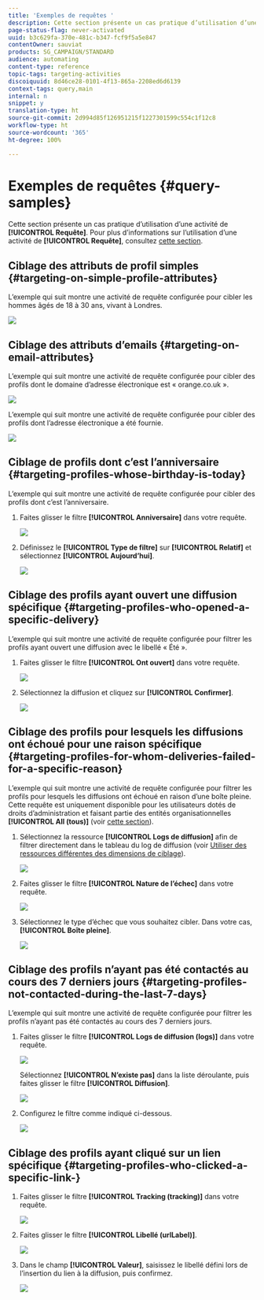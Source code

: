 ```yaml
---
title: 'Exemples de requêtes '
description: Cette section présente un cas pratique d’utilisation d’une activité de Requête.
page-status-flag: never-activated
uuid: b3c629fa-370e-481c-b347-fcf9f5a5e847
contentOwner: sauviat
products: SG_CAMPAIGN/STANDARD
audience: automating
content-type: reference
topic-tags: targeting-activities
discoiquuid: 8d46ce28-0101-4f13-865a-2208ed6d6139
context-tags: query,main
internal: n
snippet: y
translation-type: ht
source-git-commit: 2d994d85f126951215f1227301599c554c1f12c8
workflow-type: ht
source-wordcount: '365'
ht-degree: 100%

---
```



# Exemples de requêtes   {#query-samples}

Cette section présente un cas pratique d’utilisation d’une activité de **[!UICONTROL Requête]**. Pour plus d’informations sur l’utilisation d’une activité de **[!UICONTROL Requête]**, consultez [cette section](../../automating/using/query.md).

## Ciblage des attributs de profil simples {#targeting-on-simple-profile-attributes}

L’exemple qui suit montre une activité de requête configurée pour cibler les hommes âgés de 18 à 30 ans, vivant à Londres.

![](assets/query_sample_1.png)

## Ciblage des attributs d’emails   {#targeting-on-email-attributes}

L’exemple qui suit montre une activité de requête configurée pour cibler des profils dont le domaine d’adresse électronique est « orange.co.uk ».

![](assets/query_sample_emaildomain.png)

L’exemple qui suit montre une activité de requête configurée pour cibler des profils dont l’adresse électronique a été fournie.

![](assets/query_sample_emailnotempty.png)

## Ciblage de profils dont c’est l’anniversaire   {#targeting-profiles-whose-birthday-is-today}

L’exemple qui suit montre une activité de requête configurée pour cibler des profils dont c’est l’anniversaire.

1. Faites glisser le filtre **[!UICONTROL Anniversaire]** dans votre requête.

   ![](assets/query_sample_birthday.png)

1. Définissez le **[!UICONTROL Type de filtre]** sur **[!UICONTROL Relatif]** et sélectionnez **[!UICONTROL Aujourd’hui]**.

   ![](assets/query_sample_birthday2.png)

## Ciblage des profils ayant ouvert une diffusion spécifique {#targeting-profiles-who-opened-a-specific-delivery}

L’exemple qui suit montre une activité de requête configurée pour filtrer les profils ayant ouvert une diffusion avec le libellé « Été ».

1. Faites glisser le filtre **[!UICONTROL Ont ouvert]** dans votre requête.

   ![](assets/query_sample_opened.png)

1. Sélectionnez la diffusion et cliquez sur **[!UICONTROL Confirmer]**.

   ![](assets/query_sample_opened2.png)

## Ciblage des profils pour lesquels les diffusions ont échoué pour une raison spécifique {#targeting-profiles-for-whom-deliveries-failed-for-a-specific-reason}

L’exemple qui suit montre une activité de requête configurée pour filtrer les profils pour lesquels les diffusions ont échoué en raison d’une boîte pleine. Cette requête est uniquement disponible pour les utilisateurs dotés de droits d’administration et faisant partie des entités organisationnelles **[!UICONTROL All (tous)]** (voir [cette section](../../administration/using/organizational-units.md)).

1. Sélectionnez la ressource **[!UICONTROL Logs de diffusion]** afin de filtrer directement dans le tableau du log de diffusion (voir [Utiliser des ressources différentes des dimensions de ciblage](../../automating/using/using-resources-different-from-targeting-dimensions.md)).

   ![](assets/query_sample_failure1.png)

1. Faites glisser le filtre **[!UICONTROL Nature de l’échec]** dans votre requête.

   ![](assets/query_sample_failure2.png)

1. Sélectionnez le type d’échec que vous souhaitez cibler. Dans votre cas, **[!UICONTROL Boîte pleine]**.

   ![](assets/query_sample_failure3.png)

## Ciblage des profils n’ayant pas été contactés au cours des 7 derniers jours {#targeting-profiles-not-contacted-during-the-last-7-days}

L’exemple qui suit montre une activité de requête configurée pour filtrer les profils n’ayant pas été contactés au cours des 7 derniers jours.

1. Faites glisser le filtre **[!UICONTROL Logs de diffusion (logs)]** dans votre requête.

   ![](assets/query_sample_7days.png)

   Sélectionnez **[!UICONTROL N’existe pas]** dans la liste déroulante, puis faites glisser le filtre **[!UICONTROL Diffusion]**.

   ![](assets/query_sample_7days1.png)

1. Configurez le filtre comme indiqué ci-dessous.

   ![](assets/query_sample_7days2.png)

## Ciblage des profils ayant cliqué sur un lien spécifique   {#targeting-profiles-who-clicked-a-specific-link-}

1. Faites glisser le filtre **[!UICONTROL Tracking (tracking)]** dans votre requête.

   ![](assets/query_sample_trackinglogs.png)

1. Faites glisser le filtre **[!UICONTROL Libellé (urlLabel)]**.

   ![](assets/query_sample_trackinglogs2.png)

1. Dans le champ **[!UICONTROL Valeur]**, saisissez le libellé défini lors de l’insertion du lien à la diffusion, puis confirmez.

   ![](assets/query_sample_trackinglogs3.png)

